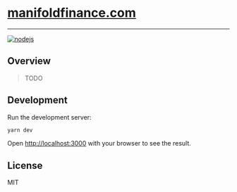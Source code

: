 # [manifoldfinance.com](https://manifoldfinance.com)

---

[![nodejs](https://github.com/manifoldfinance/web/actions/workflows/nodejs.yml/badge.svg)](https://github.com/manifoldfinance/web/actions/workflows/nodejs.yml)

## Overview

> TODO

## Development

Run the development server:

```sh
yarn dev
```

Open [http://localhost:3000](http://localhost:3000) with your browser to see the result.

## License

MIT

